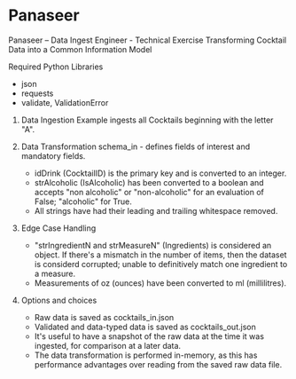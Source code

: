 # Panaseer
Panaseer – Data Ingest Engineer - Technical Exercise Transforming Cocktail Data into a Common Information Model

Required Python Libraries
- json
- requests
- validate, ValidationError

1. Data Ingestion
   Example ingests all Cocktails beginning with the letter "A".

2. Data Transformation
   schema_in - defines fields of interest and mandatory fields.
   
   - idDrink (CocktailID) is the primary key and is converted to an integer.
   - strAlcoholic (IsAlcoholic) has been converted to a boolean and accepts "non alcoholic" or "non-alcoholic" for an evaluation of False; "alcoholic" for True.
   - All strings have had their leading and trailing whitespace removed.
  
3. Edge Case Handling
   - "strIngredientN and strMeasureN" (Ingredients) is considered an object. If there's a mismatch in the number of items, then the dataset is considerd corrupted; unable to definitively match one ingredient to a measure.
   - Measurements of oz (ounces) have been converted to ml (millilitres).
  
4. Options and choices
   - Raw data is saved as cocktails_in.json
   - Validated and data-typed data is saved as cocktails_out.json
   - It's useful to have a snapshot of the raw data at the time it was ingested, for comparison at a later data.
   - The data transformation is performed in-memory, as this has performance advantages over reading from the saved raw data file.
